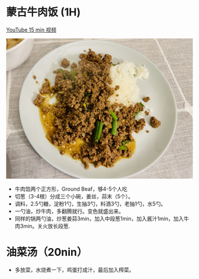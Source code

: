 # 蒙古牛肉饭 (1H)

[YouTube 15 min 视频](https://www.youtube.com/watch?v=ImEDbyWuswU)

![蒙古牛肉饭](./img/food/蒙古牛肉饭.jpg)
- 牛肉馅两个正方形，Ground Beaf，够4-5个人吃
- 切葱（3-4根）分成三个小碗，姜丝，蒜末（5个）。
- 调料，2.5勺糖，淀粉1勺，生抽3勺，料酒3勺，老抽1勺，水5勺。
- 一勺油，炒牛肉，多翻腾就行。变色就盛出来。
- 同样的锅两勺油，炒葱姜蒜3min，加入中段葱1min，加入酱汁1min，加入牛肉3min。关火放长段葱.

# 油菜汤（20nin）

- 多放菜，水烧煮一下，鸡蛋打成汁，最后加入榨菜。
